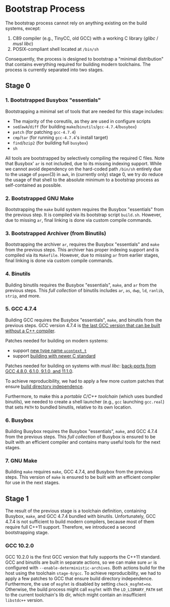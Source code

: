 # Bootstrap Process

The bootstrap process cannot rely on anything existing on the build systems,
except:

1. C89 compiler (e.g., TinyCC, old GCC) with a working C library (*glibc* /
   *musl libc*)
2. POSIX-compliant shell located at `/bin/sh`

Consequently, the process is designed to bootstrap a "minimal distribution" that
contains everything required for building modern toolchains. The process is
currently separated into two stages.

## Stage 0

### 1. Bootstrapped Busybox "essentials"

Bootstrapping a minimal set of tools that are needed for this stage includes:

- The majority of the coreutils, as they are used in configure scripts
- `sed`/`awk`/`diff` (for building `make`/`binutils`/`gcc-4.7.4`/`busybox`)
- `patch` (for patching `gcc-4.7.4`)
- `cmp`/`tar` (for running `gcc-4.7.4`'s install target)
- `find`/`bzip2` (for building full `busybox`)
- `sh`

All tools are bootstrapped by selectively compiling the required C files. Note
that Busybox' `ar` is not included, due to its missing indexing support. While
we cannot avoid dependency on the hard-coded path `/bin/sh` entirely due to
the usage of `popen`(3) in `awk`, in (currently only) stage 0, we try do reduce
the usage of that shell to the absolute minimum to a bootstrap process as
self-contained as possible.

### 2. Bootstrapped GNU Make

Bootstrapping the `make` build system requires the Busybox "essentials" from the
previous step. It is compiled via its bootstrap script `build.sh`. However, due
to missing `ar`, final linking is done via custom compile commands.

### 3. Bootstrapped Archiver (from Binutils)

Bootstrapping the archiver `ar`, requires the Busybox "essentials" and `make`
from the previous steps. This archiver has proper indexing support and is
compiled via its `Makefile`. However, due to missing `ar` from earlier stages,
final linking is done via custom compile commands.

### 4. Binutils

Building binutils requires the Busybox "essentials", `make`, and `ar` from the
previous steps. This *full collection* of binutils includes `ar`, `as`, `dwp`,
`ld`, `ranlib`, `strip`, and more.

### 5. GCC 4.7.4

Building GCC requires the Busybox "essentials", `make`, and binutils from the
previous steps. GCC version 4.7.4 is [the last GCC version that can be built
without a C++ compiler](https://lists.nongnu.org/archive/html/tinycc-devel/2017-05/msg00099.html).

Patches needed for building on modern systems:

- support [new type name `ucontext_t`](https://github.com/gcc-mirror/gcc/commit/883312dc79806f513275b72502231c751c14ff72)
- support [building with newer C standard](https://gcc.gnu.org/legacy-ml/gcc-patches/2015-08/msg00375.html)

Patches needed for building on systems with *musl libc*:
[back-ports from GCC 4.8.0, 6.1.0, 9.1.0, and 11.1.0](../etc/patches/gcc-4.7.4/musl-support).

To achieve reproducibility, we had to apply a few more custom patches that
ensure [build directory independence](../etc/patches/gcc-4.7.4/reproducibility).

Furthermore, to make this a *portable C/C++ toolchain* (which uses bundled
binutils), we needed to create a shell launcher (e.g., `gcc` launching
`gcc.real`) that sets `PATH` to bundled binutils, relative to its own location.

### 6. Busybox

Building Busybox requires the Busybox "essentials", `make`, and GCC 4.7.4 from
the previous steps. This *full collection* of Busybox is ensured to be built
with an efficient compiler and contains many useful tools for the next stages.

### 7. GNU Make

Building `make` requires `make`, GCC 4.7.4, and Busybox from the previous steps.
This version of `make` is ensured to be built with an efficient compiler for use
in the next stages.

## Stage 1

The result of the previous stage is a toolchain definition, containing Busybox,
`make`, and GCC 4.7.4 bundled with binutils. Unfortunately, GCC 4.7.4 is not
sufficient to build modern compilers, because most of them require full C++11
support. Therefore, we introduced a second bootstrapping stage.

### GCC 10.2.0

GCC 10.2.0 is the first GCC version that fully supports the C++11 standard. GCC
and binutils are built in separate actions, so we can make sure `ar` is
configured with `--enable-deterministic-archives`. Both actions build for the
host using the toolchain `stage-0/gcc`. To achieve reproducibility, we had to
apply a few patches to GCC that ensure build directory independence.
Furthermore, the use of `msgfmt` is disabled by setting `check_msgfmt=no`.
Otherwise, the build process might call `msgfmt` with the `LD_LIBRARY_PATH` set
to the current toolchain's lib dir, which might contain an insufficient
`libstdc++` version.

